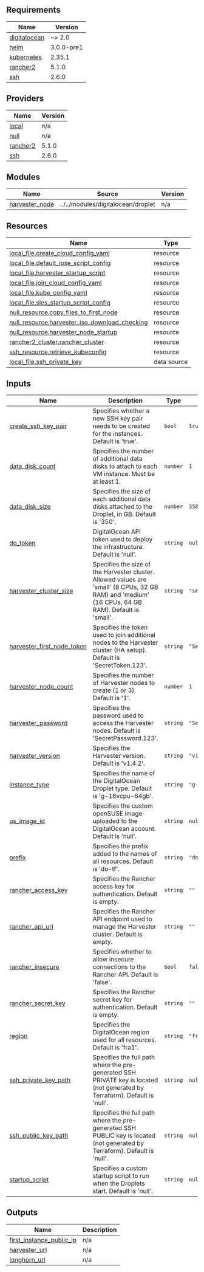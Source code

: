 ## Requirements

| Name | Version |
|------|---------|
| <a name="requirement_digitalocean"></a> [digitalocean](#requirement\_digitalocean) | ~> 2.0 |
| <a name="requirement_helm"></a> [helm](#requirement\_helm) | 3.0.0-pre1 |
| <a name="requirement_kubernetes"></a> [kubernetes](#requirement\_kubernetes) | 2.35.1 |
| <a name="requirement_rancher2"></a> [rancher2](#requirement\_rancher2) | 5.1.0 |
| <a name="requirement_ssh"></a> [ssh](#requirement\_ssh) | 2.6.0 |

## Providers

| Name | Version |
|------|---------|
| <a name="provider_local"></a> [local](#provider\_local) | n/a |
| <a name="provider_null"></a> [null](#provider\_null) | n/a |
| <a name="provider_rancher2"></a> [rancher2](#provider\_rancher2) | 5.1.0 |
| <a name="provider_ssh"></a> [ssh](#provider\_ssh) | 2.6.0 |

## Modules

| Name | Source | Version |
|------|--------|---------|
| <a name="module_harvester_node"></a> [harvester\_node](#module\_harvester\_node) | ../../modules/digitalocean/droplet | n/a |

## Resources

| Name | Type |
|------|------|
| [local_file.create_cloud_config_yaml](https://registry.terraform.io/providers/hashicorp/local/latest/docs/resources/file) | resource |
| [local_file.default_ipxe_script_config](https://registry.terraform.io/providers/hashicorp/local/latest/docs/resources/file) | resource |
| [local_file.harvester_startup_script](https://registry.terraform.io/providers/hashicorp/local/latest/docs/resources/file) | resource |
| [local_file.join_cloud_config_yaml](https://registry.terraform.io/providers/hashicorp/local/latest/docs/resources/file) | resource |
| [local_file.kube_config_yaml](https://registry.terraform.io/providers/hashicorp/local/latest/docs/resources/file) | resource |
| [local_file.sles_startup_script_config](https://registry.terraform.io/providers/hashicorp/local/latest/docs/resources/file) | resource |
| [null_resource.copy_files_to_first_node](https://registry.terraform.io/providers/hashicorp/null/latest/docs/resources/resource) | resource |
| [null_resource.harvester_iso_download_checking](https://registry.terraform.io/providers/hashicorp/null/latest/docs/resources/resource) | resource |
| [null_resource.harvester_node_startup](https://registry.terraform.io/providers/hashicorp/null/latest/docs/resources/resource) | resource |
| [rancher2_cluster.rancher_cluster](https://registry.terraform.io/providers/rancher/rancher2/5.1.0/docs/resources/cluster) | resource |
| [ssh_resource.retrieve_kubeconfig](https://registry.terraform.io/providers/loafoe/ssh/2.6.0/docs/resources/resource) | resource |
| [local_file.ssh_private_key](https://registry.terraform.io/providers/hashicorp/local/latest/docs/data-sources/file) | data source |

## Inputs

| Name | Description | Type | Default | Required |
|------|-------------|------|---------|:--------:|
| <a name="input_create_ssh_key_pair"></a> [create\_ssh\_key\_pair](#input\_create\_ssh\_key\_pair) | Specifies whether a new SSH key pair needs to be created for the instances. Default is 'true'. | `bool` | `true` | no |
| <a name="input_data_disk_count"></a> [data\_disk\_count](#input\_data\_disk\_count) | Specifies the number of additional data disks to attach to each VM instance. Must be at least 1. | `number` | `1` | no |
| <a name="input_data_disk_size"></a> [data\_disk\_size](#input\_data\_disk\_size) | Specifies the size of each additional data disks attached to the Droplet, in GB. Default is '350'. | `number` | `350` | no |
| <a name="input_do_token"></a> [do\_token](#input\_do\_token) | DigitalOcean API token used to deploy the infrastructure. Default is 'null'. | `string` | `null` | no |
| <a name="input_harvester_cluster_size"></a> [harvester\_cluster\_size](#input\_harvester\_cluster\_size) | Specifies the size of the Harvester cluster. Allowed values are 'small' (8 CPUs, 32 GB RAM) and 'medium' (16 CPUs, 64 GB RAM). Default is 'small'. | `string` | `"small"` | no |
| <a name="input_harvester_first_node_token"></a> [harvester\_first\_node\_token](#input\_harvester\_first\_node\_token) | Specifies the token used to join additional nodes to the Harvester cluster (HA setup). Default is 'SecretToken.123'. | `string` | `"SecretToken.123"` | no |
| <a name="input_harvester_node_count"></a> [harvester\_node\_count](#input\_harvester\_node\_count) | Specifies the number of Harvester nodes to create (1 or 3). Default is '1'. | `number` | `1` | no |
| <a name="input_harvester_password"></a> [harvester\_password](#input\_harvester\_password) | Specifies the password used to access the Harvester nodes. Default is 'SecretPassword.123'. | `string` | `"SecretPassword.123"` | no |
| <a name="input_harvester_version"></a> [harvester\_version](#input\_harvester\_version) | Specifies the Harvester version. Default is 'v1.4.2'. | `string` | `"v1.4.2"` | no |
| <a name="input_instance_type"></a> [instance\_type](#input\_instance\_type) | Specifies the name of the DigitalOcean Droplet type. Default is 'g-16vcpu-64gb'. | `string` | `"g-16vcpu-64gb"` | no |
| <a name="input_os_image_id"></a> [os\_image\_id](#input\_os\_image\_id) | Specifies the custom openSUSE image uploaded to the DigitalOcean account. Default is 'null'. | `string` | `null` | no |
| <a name="input_prefix"></a> [prefix](#input\_prefix) | Specifies the prefix added to the names of all resources. Default is 'do-tf'. | `string` | `"do-tf"` | no |
| <a name="input_rancher_access_key"></a> [rancher\_access\_key](#input\_rancher\_access\_key) | Specifies the Rancher access key for authentication. Default is empty. | `string` | `""` | no |
| <a name="input_rancher_api_url"></a> [rancher\_api\_url](#input\_rancher\_api\_url) | Specifies the Rancher API endpoint used to manage the Harvester cluster. Default is empty. | `string` | `""` | no |
| <a name="input_rancher_insecure"></a> [rancher\_insecure](#input\_rancher\_insecure) | Specifies whether to allow insecure connections to the Rancher API. Default is 'false'. | `bool` | `false` | no |
| <a name="input_rancher_secret_key"></a> [rancher\_secret\_key](#input\_rancher\_secret\_key) | Specifies the Rancher secret key for authentication. Default is empty. | `string` | `""` | no |
| <a name="input_region"></a> [region](#input\_region) | Specifies the DigitalOcean region used for all resources. Default is 'fra1'. | `string` | `"fra1"` | no |
| <a name="input_ssh_private_key_path"></a> [ssh\_private\_key\_path](#input\_ssh\_private\_key\_path) | Specifies the full path where the pre-generated SSH PRIVATE key is located (not generated by Terraform). Default is 'null'. | `string` | `null` | no |
| <a name="input_ssh_public_key_path"></a> [ssh\_public\_key\_path](#input\_ssh\_public\_key\_path) | Specifies the full path where the pre-generated SSH PUBLIC key is located (not generated by Terraform). Default is 'null'. | `string` | `null` | no |
| <a name="input_startup_script"></a> [startup\_script](#input\_startup\_script) | Specifies a custom startup script to run when the Droplets start. Default is 'null'. | `string` | `null` | no |

## Outputs

| Name | Description |
|------|-------------|
| <a name="output_first_instance_public_ip"></a> [first\_instance\_public\_ip](#output\_first\_instance\_public\_ip) | n/a |
| <a name="output_harvester_url"></a> [harvester\_url](#output\_harvester\_url) | n/a |
| <a name="output_longhorn_url"></a> [longhorn\_url](#output\_longhorn\_url) | n/a |
